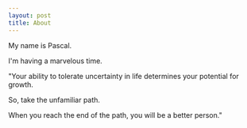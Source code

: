 ```yaml
---
layout: post
title: About
---
```


My name is Pascal.

I'm having a marvelous time.

"Your ability to tolerate uncertainty in life determines your potential for growth.

So, take the unfamiliar path.

When you reach the end of the path, you will be a better person."
